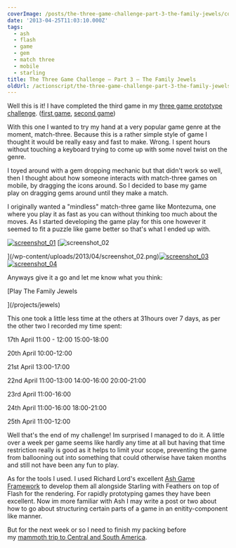 ```yaml
---
coverImage: /posts/the-three-game-challenge-part-3-the-family-jewels/cover.jpg
date: '2013-04-25T11:03:10.000Z'
tags:
  - ash
  - flash
  - game
  - gem
  - match three
  - mobile
  - starling
title: The Three Game Challenge – Part 3 – The Family Jewels
oldUrl: /actionscript/the-three-game-challenge-part-3-the-family-jewels
---
```


Well this is it! I have completed the third game in my [three game prototype challenge](/posts/the-three-game-challenge/). ([first game](/posts/the-three-game-challenge-part-1-lateshas-crib/), [second game](/posts/the-three-game-challenge-part-2-a-cunning-plan/))

<!-- more -->

With this one I wanted to try my hand at a very popular game genre at the moment, match-three. Because this is a rather simple style of game I thought it would be really easy and fast to make. Wrong. I spent hours without touching a keyboard trying to come up with some novel twist on the genre.

I toyed around with a gem dropping mechanic but that didn't work so well, then I thought about how someone interacts with match-three games on mobile, by dragging the icons around. So I decided to base my game play on dragging gems around until they make a match.

I originally wanted a "mindless" match-three game like Montezuma, one where you play it as fast as you can without thinking too much about the moves. As I started developing the game play for this one however it seemed to fit a puzzle like game better so that's what I ended up with.

[![screenshot_01](/wp-content/uploads/2013/04/screenshot_01-300x219.png)](/wp-content/uploads/2013/04/screenshot_01.png) [![screenshot_02](/wp-content/uploads/2013/04/screenshot_02-300x219.png)

](/wp-content/uploads/2013/04/screenshot_02.png)[![screenshot_03](/wp-content/uploads/2013/04/screenshot_03-300x219.png)](/wp-content/uploads/2013/04/screenshot_03.png) [![screenshot_04](/wp-content/uploads/2013/04/screenshot_04-300x219.png)](/wp-content/uploads/2013/04/screenshot_04.png)

Anyways give it a go and let me know what you think:

[Play The Family Jewels

](/projects/jewels)

This one took a little less time at the others at 31hours over 7 days, as per the other two I recorded my time spent:

17th April
11:00 - 12:00
15:00-18:00

20th April
10:00-12:00

21st April
13:00-17:00

22nd April
11:00-13:00
14:00-16:00
20:00-21:00

23rd April
11:00-16:00

24th April
11:00-16:00
18:00-21:00

25th April
11:00-12:00

Well that's the end of my challenge! Im surprised I managed to do it. A little over a week per game seems like hardly any time at all but having that time restriction really is good as it helps to limit your scope, preventing the game from ballooning out into something that could otherwise have taken months and still not have been any fun to play.

As for the tools I used. I used Richard Lord's excellent [Ash Game Framework](https://www.google.co.uk/url?sa=t&rct=j&q=&esrc=s&source=web&cd=1&cad=rja&ved=0CDEQFjAA&url=http%3A%2F%2Fwww.ashframework.org%2F&ei=sQt5UeOlHsam0wXF74DYBQ&usg=AFQjCNGf9MWL8YXaduF6F9pn2bsVQNDzGQ&sig2=VA_kHUtU14g4k2q5xISD3w&bvm=bv.45645796,d.d2k) to develop them all alongside Starling with Feathers on top of Flash for the rendering. For rapidly prototyping games they have been excellent. Now im more familiar with Ash I may write a post or two about how to go about structuring certain parts of a game in an enitity-component like manner.

But for the next week or so I need to finish my packing before my [mammoth trip to Central and South America](/posts/my-2013/).
